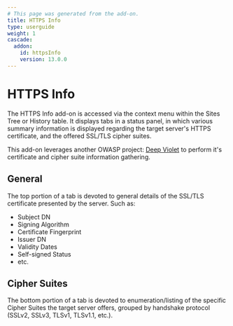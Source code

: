 ```yaml
---
# This page was generated from the add-on.
title: HTTPS Info
type: userguide
weight: 1
cascade:
  addon:
    id: httpsInfo
    version: 13.0.0
---
```


# HTTPS Info

The HTTPS Info add-on is accessed via the context menu within the Sites Tree or History table.
It displays tabs in a status panel, in which various summary information is displayed
regarding the target server's HTTPS certificate, and the offered SSL/TLS cipher suites.

This add-on leverages another OWASP project:
[Deep Violet](https://www.owasp.org/index.php/OWASP_DeepViolet_TLS/SSL_Scanner)
to perform it's certificate and cipher suite information gathering.

## General

The top portion of a tab is devoted to general details of the SSL/TLS certificate presented by the server. Such as:

- Subject DN
- Signing Algorithm
- Certificate Fingerprint
- Issuer DN
- Validity Dates
- Self-signed Status
- etc.

## Cipher Suites

The bottom portion of a tab is devoted to enumeration/listing of the specific Cipher Suites the target server offers, grouped by handshake protocol (SSLv2, SSLv3, TLSv1, TLSv1.1, etc.).
